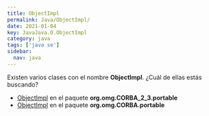 ```yaml
---
title: ObjectImpl
permalink: Java/ObjectImpl/
date: 2021-01-04
key: JavaJava.O.ObjectImpl
category: java
tags: ['java se']
sidebar: 
  nav: java
---
```


Existen varios clases con el nombre **ObjectImpl**. ¿Cuál de ellas estás buscando?
<ul>
<li><a href="/Java/ObjectImpl-org-omg-CORBA_2_3-portable/">ObjectImpl</a> en el paquete <strong>org.omg.CORBA_2_3.portable</strong></li>
<li><a href="/Java/ObjectImpl-org-omg-CORBA-portable/">ObjectImpl</a> en el paquete <strong>org.omg.CORBA.portable</strong></li>
<ul>
